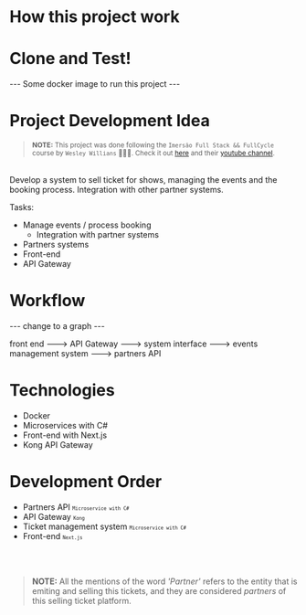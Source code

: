 # How this project work

# Clone and Test!
--- Some docker image to run this project ---

# Project Development Idea
<blockquote>
<small>
<b>NOTE:</b> This project was done following the <code>Imersão Full Stack && FullCycle</code> course by <code>Wesley Willians</code> 🥳🥳🥳. Check it out <a href="https://imersao.fullcycle.com.br/">here</a>
and their <a href="https://youtube.com/fullcycle">youtube channel</a>.
</small>
</blockquote>
<br/>
Develop a system to sell ticket for shows, managing the events and the booking process. Integration with other partner systems.

Tasks:
- Manage events / process booking
    - Integration with partner systems 
- Partners systems
- Front-end
- API Gateway

# Workflow
--- change to a graph ---

front end ---> API Gateway ---> system interface ---> events management system ---> partners API

# Technologies

- Docker
- Microservices with C#
- Front-end with Next.js
- Kong API Gateway

# Development Order

- Partners API <small><small>`Microservice with C#`</small></small>
- API Gateway <small><small>`Kong`</small></small>
- Ticket management system <small><small>`Microservice with C#`</small></small>
- Front-end <small><small>`Next.js`</small></small>
<br/>
<br/>
<blockquote><b>NOTE:</b> All the mentions of the word <i>'Partner'</i> refers to the entity that is emiting and selling this tickets, and they are considered <i>partners</i> of this selling ticket platform.</blockquote>